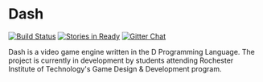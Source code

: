 Dash
====
[![Build Status](https://travis-ci.org/Circular-Studios/Dash.png?branch=develop)](https://travis-ci.org/Circular-Studios/Dash)
[![Stories in Ready](https://badge.waffle.io/Circular-Studios/Dash.png?label=ready)](http://waffle.io/Circular-Studios/Dash)
[![Gitter Chat](https://badges.gitter.im/Circular-Studios/Dash.png)](https://gitter.im/Circular-Studios/Dash)

Dash is a video game engine written in the D Programming Language. The project is currently in development by students attending Rochester Institute of Technology's Game Design &amp; Development program.
